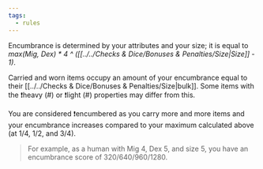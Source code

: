 ```yaml
---
tags:
  - rules
---
```

Encumbrance is determined by your attributes and your size; it is equal to *max(Mig, Dex) * 4 ^ ([[../../Checks & Dice/Bonuses & Penalties/Size|Size]] - 1)*.

Carried and worn items occupy an amount of your encumbrance equal to their [[../../Checks & Dice/Bonuses & Penalties/Size|bulk]]. Some items with the ❗heavy (#) or ❗light (#) properties may differ from this.

You are considered ❗encumbered as you carry more and more items and your encumbrance increases compared to your maximum calculated above (at 1/4, 1/2, and 3/4).
> For example, as a human with Mig 4, Dex 5, and size 5, you have an encumbrance score of 320/640/960/1280.

